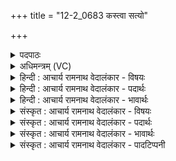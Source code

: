 +++
title = "12-2_0683 कस्त्वा सत्यो"

+++
<details><summary>पदपाठः</summary>

कः꣡। त्वा꣣। सत्यः꣢। म꣡दा꣢꣯नाम्। म꣡ꣳहि꣢꣯ष्ठः। म꣣त्सत्। अ꣡न्ध꣢꣯सः। दृ꣣ढा꣢। चि꣣त्। आरु꣡जे꣢। आ꣣। रु꣡जे꣢꣯। व꣡सु꣢꣯। ६८३।
</details>

<details><summary>अधिमन्त्रम् (VC)</summary>

- इन्द्रः
- वामदेवो गौतमः
- गायत्री
- षड्जः
</details>

<details><summary>हिन्दी : आचार्य रामनाथ वेदालंकार - विषयः</summary>

पूर्व मन्त्र में जीवात्मा के बल को स्मरण करके अगले मन्त्र में परमात्मा की महिमा का वर्णन करते हैं।
</details>

<details><summary>हिन्दी : आचार्य रामनाथ वेदालंकार - पदार्थः</summary>

पदार्थान्वयभाषाः -  हे मेरे अन्तरात्मन् ! (कः) सुन्दर, सबसे बड़ा तथा सुखस्वरूप, (सत्यः) सत्यमय, (मदानाम्) आनन्दों का (मंहिष्ठः) सबसे अधिक दाता इन्द्र परमेश्वर (त्वा) तुझे (अन्धसः) आनन्द रस से (मत्सत्) आनन्दित करे और वह (दृढा चित्) दृढ़ से दृढ़ विघ्न-बाधा आदियों को (आरुजे) छिन्न-भिन्न करने के लिए (वसु) शक्तिरूप ऐश्वर्य प्रदान करे ॥२॥
</details>

<details><summary>हिन्दी : आचार्य रामनाथ वेदालंकार - भावार्थः</summary>

भावार्थभाषाः -  जीवात्मा परमात्मा द्वारा दिये हुए बल और आनन्द से ही बली और आनन्दवान् बनता है ॥२॥
</details>

<details><summary>संस्कृत : आचार्य रामनाथ वेदालंकार - विषयः</summary>

पूर्वमन्त्रे जीवात्मनो बलं स्मृत्वाऽथ परमात्मनो महिमानमाह।
</details>

<details><summary>संस्कृत : आचार्य रामनाथ वेदालंकार - पदार्थः</summary>

पदार्थान्वयभाषाः -  हे मदीय आत्मन् ! (कः) कमनीयः सर्वातिक्रान्तः, सुखस्वरूपश्च। [कः कमनो वा क्रमणो वा सुखो वा। निरु० १०।२२।] (सत्यः) सत्यमयः, (मदानाम्) आनन्दानाम् (मंहिष्ठः) अतिशयेन दाता (इन्द्रः) परमेश्वरः। [मंहतिः दानकर्मा। निघं० ३।२०। अतिशयेन मंहिता मंहिष्ठः। तुरिष्ठेमेयस्सु अ० ६।४।१५४ इति तृचो लोपः।] (त्वा) त्वाम् (अन्धसः) आनन्दरसात् (मत्सत्) आनन्दयेत्। [मदी हर्षे धातोर्लेटि रूपम्।] अपि च सः (दृढा चित्) दृढानि अपि विघ्नबाधादीनि (आरुजे) आ समन्तात् भङ्क्तुम् (वसु) शक्तिरूपम् ऐश्वर्यं प्रयच्छेदिति शेषः ॥२॥२
</details>

<details><summary>संस्कृत : आचार्य रामनाथ वेदालंकार - भावार्थः</summary>

भावार्थभाषाः -  जीवात्मा परमात्मना प्रदत्तेनैव बलेनानन्देन च बलवानानन्दवाँश्च जायते ॥२॥
</details>

<details><summary>संस्कृत : आचार्य रामनाथ वेदालंकार - पादटिप्पनी</summary>

टिप्पणी:   १. ऋ० ४।३१।२, य० २७।४०, ३६।५, अथ० २०।१२४।२। २. दयानन्दर्षिर्मन्त्रमिमम् ऋग्भाष्ये ब्रह्मचर्यादिधर्माचरणपक्षे, यजुर्भाष्ये च क्रमशो विद्वत्पक्षे परमेश्वरपक्षे च व्याख्यातवान्।
</details>